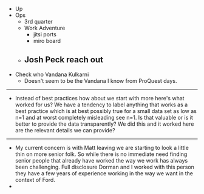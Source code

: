 - Up
- Ops
	- 3rd quarter
	- Work Adventure
		- jitsi ports
		- miro board
	- Josh Peck reach out
		-
- Check who Vandana Kulkarni
	- Doesn't seem to be the Vandana I know from ProQuest days.
- ---
- Instead of best practices how about we start with more here's what worked for us? We have a tendency to label anything that works as a best practice which is at best possibly true for a small data set as low as n=1 and at worst completely misleading see n=1. Is that valuable or is it better to provide the data transparently? We did this and it worked here are the relevant details we can provide?
- ---
- My current concern is with Matt leaving we are starting to look a little thin on more senior folk. So while there is no immediate need finding senior people that already have worked the way we work has always been challenging. Full disclosure Dorman and I worked with this person they have a few years of experience working in the way we want in the context of Ford.
-